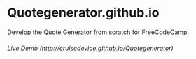 # Quotegenerator.github.io
Develop the Quote Generator from scratch for FreeCodeCamp.

###### Live Demo (http://cruisedevice.github.io/Quotegenerator)

